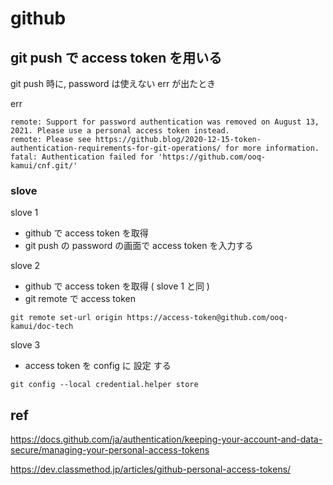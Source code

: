
# github


## git push で access token を用いる

git push 時に, password は使えない err が出たとき

err

```
remote: Support for password authentication was removed on August 13, 2021. Please use a personal access token instead.
remote: Please see https://github.blog/2020-12-15-token-authentication-requirements-for-git-operations/ for more information.
fatal: Authentication failed for 'https://github.com/ooq-kamui/cnf.git/'
```

### slove

slove 1

- github で access token を取得
- git push の password の画面で access token を入力する


slove 2

- github で access token を取得 ( slove 1 と同 )
- git remote で access token 

```
git remote set-url origin https://access-token@github.com/ooq-kamui/doc-tech
```


slove 3

- access token を config に 設定 する

```
git config --local credential.helper store
```


## ref

https://docs.github.com/ja/authentication/keeping-your-account-and-data-secure/managing-your-personal-access-tokens

https://dev.classmethod.jp/articles/github-personal-access-tokens/



